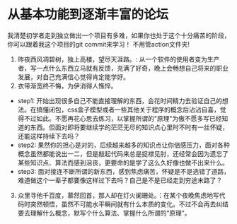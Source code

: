 # 从基本功能到逐渐丰富的论坛

我清楚初学者走到独立做出一个项目有多难，如果你也处于这个十分痛苦的阶段，你可以跟着我这个项目的git commit来学习！
不用管action文件夹!

1. 昨夜西风凋碧树，独上高楼，望尽天涯路。: 从一个软件的使用者变为生产者，写一点什么东西立马就有反馈，充满了好奇，晚上会畅想自己将来的职业发展，对自己充满信心觉得肯定能学好。
2. 衣带渐宽终不悔，为伊消得人憔悴。
 - step1: 开始出现很多自己不能直接理解的东西，会花时间精力去验证自己的想法。在搞懂闭包，css盒子模型或者一些其他关于程序的概念后沾沾自喜，觉得不过如此。不愿再花心思去练习，以掌握所谓的"原理"为傲不愿多写已经知道的东西。但面对即将要继续学的茫茫无尽的知识点心里时不时有一丝怀疑，还能这样持续下去吗？
 - step2: 果然你的担心是对的，后续越来越多的知识点让你倍感压力，面对各种概念虽然都能说出一二，但是敲起代码来总是捉襟见肘，还经常会因为遗忘了某些知识点、算法而感到沮丧，更要命的是学了这么久好像也做不出来什么。
 - step3: 面对接连不断所谓的新东西，感到焦虑痛苦，怀疑是不是选错了道路，难道做这个一辈子都要像这样过下去吗？自己是不是已经走到穷途末路了？

3. 众里寻他千百度，慕然回首，那人却在灯火阑珊处。：在某个夜晚焦虑地写代码时突然顿悟，虽然不可能水平瞬间就有什么本质的变化。不过不会再去纠结要去理解什么概念，默写个什么算法、掌握什么所谓的“原理”。
